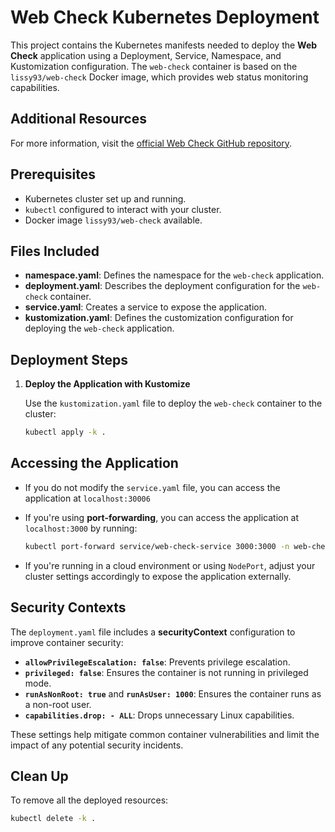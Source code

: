# Web Check Kubernetes Deployment

This project contains the Kubernetes manifests needed to deploy the **Web Check** application using a Deployment, Service, Namespace, and Kustomization configuration. The `web-check` container is based on the `lissy93/web-check` Docker image, which provides web status monitoring capabilities.

## Additional Resources

For more information, visit the [official Web Check GitHub repository](https://github.com/Lissy93/web-check).

## Prerequisites

- Kubernetes cluster set up and running.
- `kubectl` configured to interact with your cluster.
- Docker image `lissy93/web-check` available.

## Files Included

- **namespace.yaml**: Defines the namespace for the `web-check` application.
- **deployment.yaml**: Describes the deployment configuration for the `web-check` container.
- **service.yaml**: Creates a service to expose the application.
- **kustomization.yaml**: Defines the customization configuration for deploying the `web-check` application.

## Deployment Steps

1. **Deploy the Application with Kustomize**

   Use the `kustomization.yaml` file to deploy the `web-check` container to the cluster:
   ```sh
   kubectl apply -k .
   ```

## Accessing the Application

- If you do not modify the `service.yaml` file, you can access the application at `localhost:30006`

- If you're using **port-forwarding**, you can access the application at `localhost:3000` by running:
  ```sh
  kubectl port-forward service/web-check-service 3000:3000 -n web-check
  ```

- If you're running in a cloud environment or using `NodePort`, adjust your cluster settings accordingly to expose the application externally.

## Security Contexts

The `deployment.yaml` file includes a **securityContext** configuration to improve container security:

- **`allowPrivilegeEscalation: false`**: Prevents privilege escalation.
- **`privileged: false`**: Ensures the container is not running in privileged mode.
- **`runAsNonRoot: true`** and **`runAsUser: 1000`**: Ensures the container runs as a non-root user.
- **`capabilities.drop: - ALL`**: Drops unnecessary Linux capabilities.

These settings help mitigate common container vulnerabilities and limit the impact of any potential security incidents.

## Clean Up

To remove all the deployed resources:
```sh
kubectl delete -k .
```

